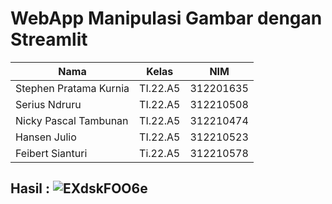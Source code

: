 # WebApp Manipulasi Gambar dengan Streamlit

| Nama                   | Kelas    | NIM       |
|------------------------|----------|-----------|
| Stephen Pratama Kurnia | TI.22.A5 | 312201635 |
| Serius Ndruru          | TI.22.A5 | 312210508 |
| Nicky Pascal Tambunan  | TI.22.A5 | 312210474 |
| Hansen Julio           | TI.22.A5 | 312210523 |
| Feibert Sianturi       | Ti.22.A5 | 312210578 |


## Hasil : ![EXdskFOO6e](https://github.com/steprtm/webappstreamlit/assets/129705802/a758de7d-a8cb-4694-80bc-0ac357217e2b)

